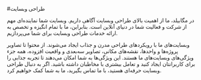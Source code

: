 #طراحی وبسایت

در مگابیلد، ما از اهمیت بالای طراحی وبسایت آگاهی داریم. وبسایت شما نماینده‌ای مهم از شرکت و فعالیت شما در دنیای آنلاین است. بنابراین، ما با تمام انگیزه و تخصص به ارائه خدمات طراحی وبسایت برای شما می‌پردازیم.

وبسایت‌های ما با رویکردهای طراحی مدرن و جذاب ایجاد می‌شوند. از محتوا تا تصاویر پروژه‌ها و واحدها، نقشه‌های مکانی، تصاویر سه‌بعدی و واقعیت افزوده، همه جزء ویژگی‌های وبسایت‌های ما هستند. این ویژگی‌ها به شما امکان می‌دهند تا تجربه جذابی را برای کاربرانتان ایجاد کنید و تعامل بیشتری با مخاطبان داشته باشید. اگر به دنبال طراحی وبسایت حرفه‌ای هستید، با ما تماس بگیرید، ما به شما کمک خواهیم کرد.
